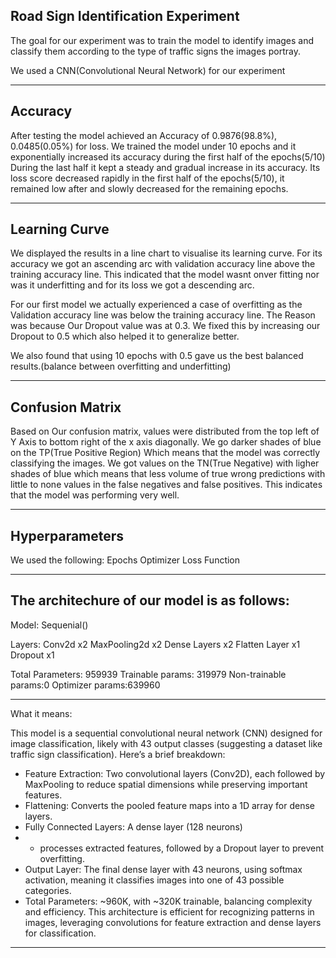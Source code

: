 Road Sign Identification Experiment
-----------------------------------

The goal for our experiment was to train the model to identify images and classify them according to the type of traffic signs the images portray.

We used a CNN(Convolutional Neural Network) for our experiment


--------
Accuracy 
--------

After testing the model achieved an Accuracy of 0.9876(98.8%), 0.0485(0.05%) for loss.
We trained the model under 10 epochs and it exponentially increased its accuracy during the first half of the epochs(5/10) During the last half it kept a steady and gradual increase in its accuracy.
Its loss score decreased rapidly in the first half of the epochs(5/10), it remained low after and slowly decreased for the remaining epochs.

--------------
Learning Curve
--------------

We displayed the results in a line chart to visualise its learning curve. For its accuracy we got an ascending arc with validation accuracy line above the training accuracy line. This indicated that the model wasnt onver fitting nor was it underfitting and for its loss we got a descending arc.

For our first model we actually experienced a case of overfitting as the Validation accuracy line was below the training accuracy line. The Reason was because Our Dropout value was at 0.3. We fixed this by increasing our Dropout to 0.5 which also helped it to generalize better.

We also found that using 10 epochs with 0.5 gave us the best balanced results.(balance between overfitting and underfitting)

----------------
Confusion Matrix
----------------
Based on Our confusion matrix, values were distributed from the top left of Y Axis to bottom right of the x axis diagonally. We go darker shades of blue on the TP(True Positive Region)
Which means that the model was correctly classifying the images. We got values on the TN(True Negative) with ligher shades of blue which means that less volume of true wrong predictions with little to none values in the false negatives and false positives. This indicates that the model was performing very well.

---------------
Hyperparameters
---------------

We used the following:
Epochs
Optimizer
Loss Function


--------------------------------------------
The architechure of our model is as follows:
--------------------------------------------
Model: Sequenial()

Layers:
Conv2d x2
MaxPooling2d x2
Dense Layers x2
Flatten Layer x1
Dropout x1

Total Parameters: 959939
Trainable params: 319979
Non-trainable params:0
Optimizer params:639960

--------------
What it means:

This model is a sequential convolutional neural network (CNN) designed for image classification, likely with 43 output classes (suggesting a dataset like traffic sign classification). Here’s a brief breakdown:
- Feature Extraction: Two convolutional layers (Conv2D), each followed by MaxPooling to reduce spatial dimensions while preserving important features.
- Flattening: Converts the pooled feature maps into a 1D array for dense layers.
- Fully Connected Layers: A dense layer (128 neurons)
- - processes extracted features, followed by a Dropout layer to prevent overfitting.
- Output Layer: The final dense layer with 43 neurons, using softmax activation, meaning it classifies images into one of 43 possible categories.
- Total Parameters: ~960K, with ~320K trainable, balancing complexity and efficiency.
This architecture is efficient for recognizing patterns in images, leveraging convolutions for feature extraction and dense layers for classification.
-------------------------------------------------------------------------------------------------------------------------------------------------------


